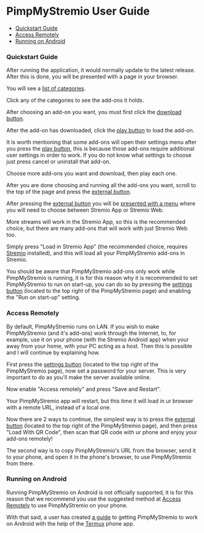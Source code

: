 # PimpMyStremio User Guide

- [Quickstart Guide](#quickstart-guide)
- [Access Remotely](#access-remotely)
- [Running on Android](#running-on-android)


### Quickstart Guide

After running the application, it would normally update to the latest release. After this is done, you will be presented with a page in your browser.

You will see a [list of categories](https://pms-images.now.sh/category-list.png).

Click any of the categories to see the add-ons it holds.

After choosing an add-on you want, you must first click the [download button](https://pms-images.now.sh/download-button.png).

After the add-on has downloaded, click the [play button](https://pms-images.now.sh/play-button.png) to load the add-on.

It is worth mentioning that some add-ons will open their settings menu after you press the [play button](https://pms-images.now.sh/play-button.png), this is because those add-ons require additional user settings in order to work. If you do not know what settings to choose just press cancel or uninstall that add-on.

Choose more add-ons you want and download, then play each one.

After you are done choosing and running all the add-ons you want, scroll to the top of the page and press the [external button](https://pms-images.now.sh/external-button.png).

After pressing the [external button](https://pms-images.now.sh/external-button.png) you will be [presented with a menu](https://pms-images.now.sh/choose-stremio.png) where you will need to choose between Stremio App or Stremio Web.

More streams will work in the Stremio App, so this is the recommended choice, but there are many add-ons that will work with just Stremio Web too.

Simply press "Load in Stremio App" (the recommended choice, requires [Stremio](https://www.stremio.com/) installed), and this will load all your PimpMyStremio add-ons in Stremio.

You should be aware that PimpMyStremio add-ons only work while PimpMyStremio is running, it is for this reason why it is recommended to set PimpMyStremio to run on start-up, you can do so by pressing the [settings button](https://pms-images.now.sh/settings-button.png) (located to the top right of the PimpMyStremio page) and enabling the "Run on start-up" setting.


### Access Remotely

By default, PimpMyStremio runs on LAN. If you wish to make PimpMyStremio (and it's add-ons) work through the Internet, to, for example, use it on your phone (with the Stremio Android app) when your away from your home, with your PC acting as a host. Then this is possible and I will continue by explaining how.

First press the [settings button](https://pms-images.now.sh/settings-button.png) (located to the top right of the PimpMyStremio page), now set a password for your server. This is very important to do as you'll make the server available online.

Now enable "Access remotely" and press "Save and Restart".

Your PimpMyStremio app will restart, but this time it will load in ur browser with a remote URL, instead of a local one.

Now there are 2 ways to continue, the simplest way is to press the [external button](https://pms-images.now.sh/external-button.png) (located to the top right of the PimpMyStremio page), and then press "Load With QR Code", then scan that QR code with ur phone and enjoy your add-ons remotely!

The second way is to copy PimpMyStremio's URL from the browser, send it to your phone, and open it in the phone's browser, to use PimpMyStremio from there.


### Running on Android

Running PimpMyStremio on Android is not officially supported, it is for this reason that we recommend you use the suggested method at [Access Remotely](#access-remotely) to use PimpMyStremio on your phone.

With that said, a user has created [a guide](https://gist.github.com/sleeyax/e9635eb352a4fcdf94194f763d743689) to getting PimpMyStremio to work on Android with the help of the [Termux](https://termux.com/) phone app.
